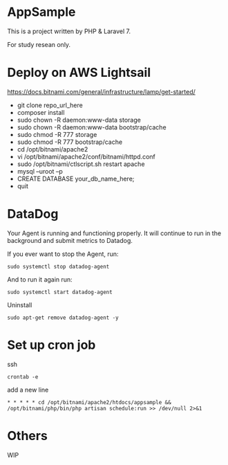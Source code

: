 # AppSample

This is a project written by PHP & Laravel 7.

For study resean only.

# Deploy on AWS Lightsail

https://docs.bitnami.com/general/infrastructure/lamp/get-started/

-   git clone repo_url_here
-   composer install
-   sudo chown -R daemon:www-data storage
-   sudo chown -R daemon:www-data bootstrap/cache
-   sudo chmod -R 777 storage
-   sudo chmod -R 777 bootstrap/cache
-   cd /opt/bitnami/apache2
-   vi /opt/bitnami/apache2/conf/bitnami/httpd.conf
-   sudo /opt/bitnami/ctlscript.sh restart apache
-   mysql –uroot –p
-   CREATE DATABASE your_db_name_here;
-   quit

# DataDog

Your Agent is running and functioning properly. It will continue to run in the
background and submit metrics to Datadog.

If you ever want to stop the Agent, run:

    sudo systemctl stop datadog-agent

And to run it again run:

    sudo systemctl start datadog-agent

Uninstall

    sudo apt-get remove datadog-agent -y

# Set up cron job

ssh

    crontab -e

add a new line

    * * * * * cd /opt/bitnami/apache2/htdocs/appsample && /opt/bitnami/php/bin/php artisan schedule:run >> /dev/null 2>&1

# Others

WIP
